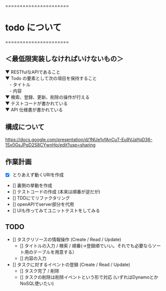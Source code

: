 ======================
# todo について
======================

## ＜最低限実装しなければいけないもの＞
▼ RESTfulなAPIであること  
▼ Todo の要素として次の項目を保持すること  
　- タイトル  
　- 内容  
▼ 検索、登録、更新、削除の操作が行える  
▼ テストコードが書かれている  
▼ API 仕様書が書かれている  

## 構成について

https://docs.google.com/presentation/d/1NUe1vfAnCuT-Eu9VJaYqD36-1Sx0GsJPqD2S8CYwnHo/edit?usp=sharing

## 作業計画

- [x] とりあえず動くURIを作成
- [] 裏側の挙動を作成
- [] テストコードの作成 (本来は順番が逆だが)
- [] TDDにてリファクタリング
- [] openAPIでserver部分を代用
- [] UIも作ってみてユニットテストをしてみる

## TODO
- [] タスクリソースの情報操作 (Create / Read / Update)
    - [] タイトルの入力 / 検索 / 順番(→登録順でいい。それでも必要ならソート用のテーブルを用意する）
    - [] 内容の入力
- [] タスクに対するイベントの登録 (Create / Read / Update)
    - [] タスク完了 / 削除
    - [] タスクの削除は削除イベントという形で対応 (いずれはDynamoとかNoSQL使いたい)